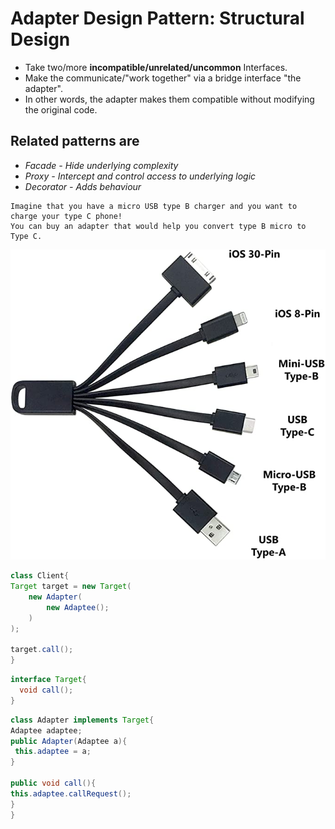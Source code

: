 # Adapter Design Pattern: Structural Design
* Take two/more **incompatible/unrelated/uncommon** Interfaces.
* Make the communicate/"work together" via a bridge interface "the adapter".
* In other words, the adapter makes them compatible without modifying the original code.

## Related patterns are 
- *Facade - Hide underlying complexity*
- *Proxy - Intercept and control access to underlying logic*
- *Decorator - Adds behaviour*

```
Imagine that you have a micro USB type B charger and you want to charge your type C phone!
You can buy an adapter that would help you convert type B micro to Type C.
```
![Universal USB](https://github.com/msomi22/designpatterns/blob/master/files/USB_Adapter.jpg) 

```java
class Client{
Target target = new Target(
    new Adapter(
        new Adaptee();
    )
);

target.call();
}
```
```java
interface Target{
  void call();
}
```

```java
class Adapter implements Target{
Adaptee adaptee;
public Adapter(Adaptee a){
 this.adaptee = a;
}

public void call(){
this.adaptee.callRequest();
}
}
```
